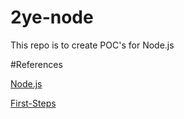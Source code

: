 # 2ye-node
This repo is to create POC's for Node.js



#References

[Node.js](https://nodejs.org/en/)

[First-Steps](http://tableless.com.br/o-que-nodejs-primeiros-passos-com-node-js/)
